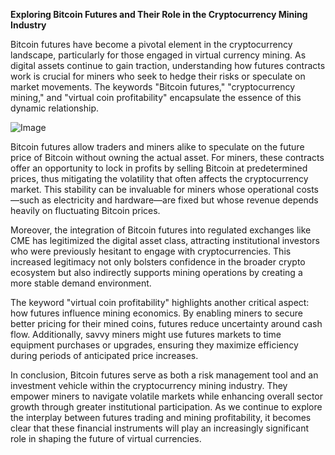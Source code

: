 **Exploring Bitcoin Futures and Their Role in the Cryptocurrency Mining Industry**

Bitcoin futures have become a pivotal element in the cryptocurrency landscape, particularly for those engaged in virtual currency mining. As digital assets continue to gain traction, understanding how futures contracts work is crucial for miners who seek to hedge their risks or speculate on market movements. The keywords "Bitcoin futures," "cryptocurrency mining," and "virtual coin profitability" encapsulate the essence of this dynamic relationship.

![Image](https://github.com/user-attachments/assets/31692037-0104-4703-abd1-696b6a7dd41b)

Bitcoin futures allow traders and miners alike to speculate on the future price of Bitcoin without owning the actual asset. For miners, these contracts offer an opportunity to lock in profits by selling Bitcoin at predetermined prices, thus mitigating the volatility that often affects the cryptocurrency market. This stability can be invaluable for miners whose operational costs—such as electricity and hardware—are fixed but whose revenue depends heavily on fluctuating Bitcoin prices.

Moreover, the integration of Bitcoin futures into regulated exchanges like CME has legitimized the digital asset class, attracting institutional investors who were previously hesitant to engage with cryptocurrencies. This increased legitimacy not only bolsters confidence in the broader crypto ecosystem but also indirectly supports mining operations by creating a more stable demand environment.

The keyword "virtual coin profitability" highlights another critical aspect: how futures influence mining economics. By enabling miners to secure better pricing for their mined coins, futures reduce uncertainty around cash flow. Additionally, savvy miners might use futures markets to time equipment purchases or upgrades, ensuring they maximize efficiency during periods of anticipated price increases.

In conclusion, Bitcoin futures serve as both a risk management tool and an investment vehicle within the cryptocurrency mining industry. They empower miners to navigate volatile markets while enhancing overall sector growth through greater institutional participation. As we continue to explore the interplay between futures trading and mining profitability, it becomes clear that these financial instruments will play an increasingly significant role in shaping the future of virtual currencies.